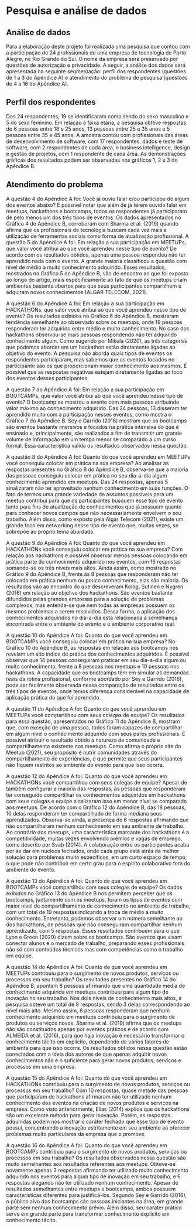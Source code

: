 # Pesquisa e análise de dados

## Análise de dados

Para a elaboração deste projeto foi realizada uma pesquisa que contou com a participação de 24 profissionais de uma empresa de tecnologia de Porto Alegre, no Rio Grande do Sul. O nome da empresa será preservado por questões de autorização e privacidade. A seguir, a análise dos dados será apresentada na seguinte segmentação: perfil dos respondentes (questões de 1 a 3 do Apêndice A) e atendimento do problema de pesquisa (questões de 4 a 16 do Apêndice A).

## Perfil dos respondentes

Dos 24 respondentes, 19 se identificaram como sendo do sexo masculino e 5 do sexo feminino. Em relação à faixa etária, a pesquisa obteve respostas de 6 pessoas entre 18 e 25 anos, 13 pessoas entre 25 e 35 anos e 5 pessoas entre 35 e 45 anos. A amostra contou com profissionais das áreas de desenvolvimento de software, com 17 respondentes, dados e teste de software, com 2 respondentes de cada área, e business intelligence, design e gestão de projetos, com 1 respondente de cada área. As demonstrações gráficas dos resultados podem ser observadas nos gráficos 1, 2 e 3 do Apêndice B.

## Atendimento do problema

A questão 4 do Apêndice A foi: Você já ouviu falar e/ou participou de algum dos eventos abaixo? É possível notar que além de já terem ouvido falar em meetups, hackathons e bootcamps, todos os respondentes já participaram de pelo menos um dos três tipos de eventos. Os dados apresentados no Gráfico 4 do Apêndice B, corroboram com Sharma et al. (2019) quando afirma que os profissionais de tecnologia buscam cada vez mais a utilização de ferramentas sociais como forma de atualização profissional.
A questão 5 do Apêndice A foi: Em relação a sua participação em MEETUPs, que valor você atribui ao que você aprendeu nesse tipo de evento? De acordo com os resultados obtidos, apenas uma pessoa respondeu não ter aprendido nada com o evento. A grande maioria classificou a questão com nível de médio a muito conhecimento adquirido. Esses resultados, mostrados no Gráfico 5 do Apêndice B, vão de encontro ao que foi exposto ao longo do artigo, mais especificamente ao fato de que os meetups criam ambientes bastante abertos para que seus participantes compartilhem e adquiram novos conhecimentos (ALGAR TELECOM, 2021).

A questão 6 do Apêndice A foi: Em relação a sua participação em HACKATHONs, que valor você atribui ao que você aprendeu nesse tipo de evento? Os resultados exibidos no Gráfico 6 do Apêndice B, mostraram tendência semelhante ao observado sobre os meetups, onde 19 pessoas responderam ter adquirido entre médio e muito conhecimento. No caso dos hackathons observou-se mais pessoas respondendo não ter adquirido conhecimento algum. Como sugerido por Mikula (2020), as três categorias que podemos abordar em um hackathon estão diretamente ligadas ao objetivo do evento. A pesquisa não aborda quais tipos de eventos os respondentes participaram, mas sabemos que os eventos focados no participante são os que proporcionam maior conhecimento aos mesmos. É possível que as respostas negativas estejam diretamente ligadas ao foco dos eventos desses participantes.

A questão 7 do Apêndice A foi: Em relação a sua participação em BOOTCAMPs, que valor você atribui ao que você aprendeu nesse tipo de evento? O bootcamp se mostrou o evento com mais pessoas atribuindo valor máximo ao conhecimento adquirido. Das 24 pessoas, 13 disseram ter aprendido muito com a participação nesses eventos, como mostra o Gráfico 7 do Apêndice B. Sey e Garrido (2016) mostram que os bootcamps são eventos bastante imersivos e focados na prática intensiva do que é ensinado e, principalmente, são realizados a fim de transmitir um grande volume de informação em um tempo menor se comparado a um curso formal. Essa característica valida os resultados observados nessa questão.

A questão 8 do Apêndice A foi: Quanto do que você aprendeu em MEETUPs você conseguiu colocar em prática na sua empresa? Ao analisar as respostas presentes no Gráfico 8 do Apêndice B, observa-se que a maioria das pessoas conseguiu colocar em prática no seu dia-a-dia algum conhecimento aprendido em meetups. Das 24 respostas, apenas 5 sinalizaram não ter aproveitado nenhum conhecimento em suas funções. O fato de termos uma grande variedade de assuntos possíveis para um meetup contribui para que os participantes busquem esse tipo de evento tanto para fins de atualização de conhecimentos que já possuem quanto para conhecer novos campos que não necessariamente envolvem o seu trabalho. Além disso, como exposto pela Algar Telecom (2021), existe um grande foco em networking nesse tipo de evento que, muitas vezes, se sobrepõe ao próprio tema abordado.

A questão 9 do Apêndice A foi: Quanto do que você aprendeu em HACKATHONs você conseguiu colocar em prática na sua empresa? Com relação aos hackathons é possível observar menos pessoas colocando em prática parte do conhecimento adquirido nos eventos, com 16 respostas somando-se os três níveis mais altos. Ainda assim, como mostrado no Gráfico 9 do Apêndice B, frente às 8 pessoas que responderam não ter colocado em prática nenhum ou pouco conhecimento, elas são maioria. Os resultados vão ao encontro do que descreveram Kolog, Sutinen e Nygren (2016) em relação ao objetivo dos hackathons. São eventos bastante difundidos pelas grandes empresas para a solução de problemas complexos, mas entende-se que nem todas as empresas possuem os mesmos problemas a serem resolvidos. Dessa forma, a aplicação dos conhecimentos adquiridos no dia-a-dia está relacionada à semelhança encontrada entre o ambiente do evento e o ambiente corporativo real.

A questão 10 do Apêndice A foi: Quanto do que você aprendeu em BOOTCAMPs você conseguiu colocar em prática na sua empresa? No Gráfico 10 do Apêndice B, as respostas em relação aos bootcamps nos revelam um alto índice de prática dos conhecimentos adquiridos. É possível observar que 14 pessoas conseguiram praticar em seu dia-a-dia algum ou muito conhecimento, frente a 8 pessoas nos meetups e 10 pessoas nos hackathons. A capacidade que os bootcamps têm em simular as demandas reais da rotina profissional, conforme abordado por Sey e Garrido (2016), pode ser facilmente observada nessa comparação de resultados entre os três tipos de eventos, onde temos diferença considerável na capacidade de aplicação prática do que foi aprendido.

A questão 11 do Apêndice A foi: Quanto do que você aprendeu em MEETUPs você compartilhou com seus colegas de equipe? Os resultados para essa questão, apresentados no Gráfico 11 do Apêndice B, mostram que, com exceção de uma pessoa, todos foram capazes de compartilhar em algum nível o conhecimento adquirido com seus pares profissionais. É possível atribuir o resultado obtido à natureza de comunidade e compartilhamento existente nos meetups. Como afirma o próprio site do Meetup (2021), seu propósito é nutrir comunidades através do compartilhamento de experiências, o que permite que seus participantes não fiquem restritos ao ambiente do evento para que isso ocorra.

A questão 12 do Apêndice A foi: Quanto do que você aprendeu em HACKATHONs você compartilhou com seus colegas de equipe? Apesar de também configurar a maioria das respostas, as pessoas que responderam ter conseguido compartilhar os conhecimentos adquiridos em hackathons com seus colegas e equipe sinalizaram isso em menor nível se comparado aos meetups. De acordo com o Gráfico 12 do Apêndice B, das 18 pessoas, 10 delas responderam ter compartilhado de forma mediana seus aprendizados. Observa-se ainda, a presença de 6 respostas afirmando que não compartilharam nenhum conhecimento em seu ambiente de trabalho. Ao contrário dos meetups, uma característica marcante dos hackathons é a competitividade, muitas vezes envolvendo prêmios e vagas de emprego, como descrito por Svab (2014). A colaboração entre os participantes acaba por se dar em núcleos fechados, onde cada grupo está atrás da melhor solução para problemas muito específicos, em um curto espaço de tempo, o que pode não contribuir em certo grau para o espírito colaborativo fora do ambiente do evento.

A questão 13 do Apêndice A foi: Quanto do que você aprendeu em BOOTCAMPs você compartilhou com seus colegas de equipe? Os dados exibidos no Gráfico 13 do Apêndice B nos permitem perceber que os bootcamps, juntamente com os meetups, foram os tipos de eventos com maior nível de compartilhamento de conhecimento no ambiente de trabalho, com um total de 19 respostas indicando a troca de médio a muito conhecimento. Entretanto, podemos observar um número semelhante ao dos hackathons, de pessoas que não conseguiram compartilhar nenhum aprendizado, com 5 respostas. Esses resultados contribuem para o que Lyon e Green (2020) dizem sobre os bootcamps. São eventos que visam conectar alunos e o mercado de trabalho, preparando esses profissionais não só com conteúdos técnicos mas com competências como o trabalho em equipe.

A questão 14 do Apêndice A foi: Quanto do que você aprendeu em MEETUPs contribuiu para o surgimento de novos produtos, serviços ou processos em seu trabalho? Os resultados presentes no Gráfico 14 do Apêndice B, apontam 8 pessoas afirmando que uma quantidade média de conhecimento adquirida em meetups contribuiu para algum tipo de inovação no seu trabalho. Nos dois níveis de conhecimento mais altos, a pesquisa obteve um total de 9 respostas, sendo 3 delas correspondendo ao nível mais alto. Mesmo assim, 6 pessoas responderam que nenhum conhecimento adquirido em meetups contribuiu para o surgimento de produtos ou serviços novos. Sharma et al. (2019) afirma que os meetups não são constituídos apenas por eventos práticos e de acordo com ALMEIDA et al. (2016), para que haja inovação é necessário transformar o conhecimento tácito em explícito, dependendo de vários fatores de ambiente para que isso ocorra. Os resultados obtidos nessa questão estão conectados com a ideia dos autores de que apenas adquirir novos conhecimentos não é o suficiente para gerar novos produtos, serviços e processos em uma empresa.

A questão 15 do Apêndice A foi: Quanto do que você aprendeu em HACKATHONs contribuiu para o surgimento de novos produtos, serviços ou processos em seu trabalho? Com 10 respostas, quase metade das pessoas que participaram de hackathons afirmaram não ter utilizado nenhum conhecimento dos eventos na criação de novos produtos e serviços na empresa. Como visto anteriormente, Elias (2014) explica que os hackathons são um excelente método para gerar inovação. Porém, as respostas adquiridas podem nos mostrar o caráter fechado que esse tipo de evento possui, concentrando a inovação estritamente em seu ambiente ao oferecer problemas muito particulares da empresa que o promove.

A questão 16 do Apêndice A foi: Quanto do que você aprendeu em BOOTCAMPs contribuiu para o surgimento de novos produtos, serviços ou processos em seu trabalho? Os resultados observados nessa questão são muito semelhantes aos resultados referentes aos meetups. Obteve-se novamente apenas 3 respostas afirmando ter utilizado muito conhecimento adquirido nos eventos para algum tipo de inovação em seu trabalho, e 6 respostas alegando não ter utilizado nenhum conhecimento. Apesar de resultados semelhantes entre meetups e bootcamps, ambos possuem características diferentes para justificá-los. Segundo Sey e Garrido (2016), o público alvo dos bootcamps são pessoas iniciantes na área, em grande parte sem nenhum conhecimento prévio. Além disso, seu caráter prático serve em grande parte para transformar conhecimento explícito em conhecimento tácito.
